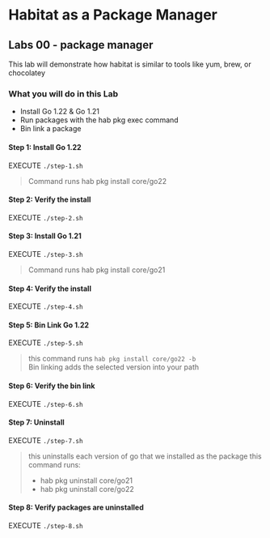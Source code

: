 # Habitat as a Package Manager

## Labs 00 - package manager
This lab will demonstrate how habitat is similar to tools like yum, brew, or chocolatey

### What you will do in this Lab
- Install Go 1.22 & Go 1.21
- Run packages with the hab pkg exec command
- Bin link a package

#### Step 1: Install Go 1.22
EXECUTE ```./step-1.sh```

> Command runs hab pkg install core/go22

#### Step 2: Verify the install
EXECUTE ```./step-2.sh```

#### Step 3: Install Go 1.21
EXECUTE ```./step-3.sh```

> Command runs hab pkg install core/go21

#### Step 4: Verify the install
EXECUTE ```./step-4.sh```

#### Step 5: Bin Link Go 1.22
EXECUTE ```./step-5.sh```

> this command runs ```hab pkg install core/go22 -b```      
> Bin linking adds the selected version into your path

#### Step 6: Verify the bin link
EXECUTE ```./step-6.sh```

#### Step 7: Uninstall
EXECUTE ```./step-7.sh```

> this uninstalls each version of go that we installed as the package
> this command runs:     
> - hab pkg uninstall core/go21
> - hab pkg uninstall core/go22

#### Step 8: Verify packages are uninstalled
EXECUTE ```./step-8.sh```
